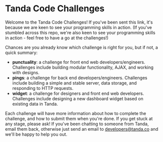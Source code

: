 Tanda Code Challenges
=================================

Welcome to the Tanda Code Challenges! If you've been sent this link, it's because we are keen to see your programming skills in action. (If you've stumbled across this repo, we're also keen to see your programming skills in action - feel free to have a go at the challenges!)

Chances are you already know which challenge is right for you, but if not, a quick summary:

- **punctuality**: a challenge for front end web developers/engineers. Challenges include building modular functionality, AJAX, and working with designs.
- **pings**: a challenge for back end developers/engineers. Challenges include building a simple and stable server, data storage, and responding to HTTP requests.
- **widget**: a challenge for designers and front end web developers. Challenges include designing a new dashboard widget based on existing data in Tanda.

Each challenge will have more information about how to complete the challenge, and how to submit them when you're done. If you get stuck at any stage, please ask! If you've been chatting to someone from Tanda, email them back, otherwise just send an email to developers@tanda.co and we'll be happy to help you out.